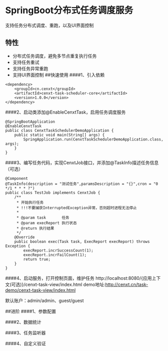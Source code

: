 # SpringBoot分布式任务调度服务
支持任务分布式调度、重跑，以及UI界面控制
## 特性
- 分布式任务调度，避免多节点重复执行任务
- 支持任务重试
- 支持任务异常重跑
- 支持UI界面控制
##快速使用
####1、引入依赖
```
<dependency>
    <groupId>cn.cenxt</groupId>
    <artifactId>cenxt-task-scheduler-core</artifactId>
    <version>1.0.0</version>
</dependency>
```
####2、启动类添加@EnableCenxtTask，启用任务调度服务
```
@SpringBootApplication
@EnableCenxtTask
public class CenxtTaskSchedulerDemoApplication {
	public static void main(String[] args) {
		SpringApplication.run(CenxtTaskSchedulerDemoApplication.class, args);
	}
}
```
####3、编写任务代码，实现CenxtJob接口，并添加@TaskInfo描述任务信息（可选）
```
@Component
@TaskInfo(description = "测试任务",paramsDescription = "{}",cron = "0 */1 * * * ?")
public class TestJob implements CenxtJob {
    /**
     * 开始执行任务
     * !!!不要捕获InterruptedException异常，否则超时进程无法停止
     *
     * @param task       任务
     * @param execReport 执行状态
     * @return 执行结果
     */
    @Override
    public boolean exec(Task task, ExecReport execReport) throws Exception {
        execReport.incrSuccessCount(1);
        execReport.incrFailCount(1);
        return true;
    }
}
```
####4、启动服务，打开控制页面，维护任务
http://localhost:8080/{应用上下文(可选)}/cenxt-task-view/index.html
demo地址:http://cenxt.cn/task-demo/cenxt-task-view/index.html

默认账户：admin/admin、guest/guest

##进阶
####1、参数配置

####2、数据统计

####3、任务监听器

####4、自定义验证